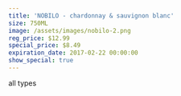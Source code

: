 ```yaml
---
title: 'NOBILO - chardonnay & sauvignon blanc'
size: 750ML
image: /assets/images/nobilo-2.png
reg_price: $12.99
special_price: $8.49
expiration_date: 2017-02-22 00:00:00
show_special: true
---
```



all types